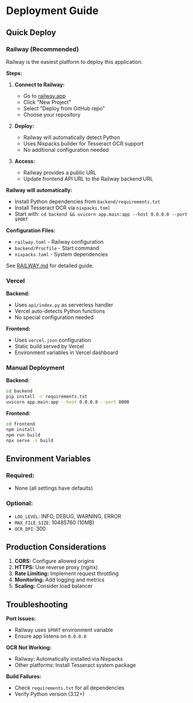 # Deployment Guide

## Quick Deploy

### Railway (Recommended)

Railway is the easiest platform to deploy this application.

**Steps:**

1. **Connect to Railway:**
   - Go to [railway.app](https://railway.app)
   - Click "New Project"
   - Select "Deploy from GitHub repo"
   - Choose your repository

2. **Deploy:**
   - Railway will automatically detect Python
   - Uses Nixpacks builder for Tesseract OCR support
   - No additional configuration needed

3. **Access:**
   - Railway provides a public URL
   - Update frontend API URL to the Railway backend URL

**Railway will automatically:**
- Install Python dependencies from `backend/requirements.txt`
- Install Tesseract OCR via `nixpacks.toml`
- Start with: `cd backend && uvicorn app.main:app --host 0.0.0.0 --port $PORT`

**Configuration Files:**
- `railway.toml` - Railway configuration
- `backend/Procfile` - Start command
- `nixpacks.toml` - System dependencies

See [RAILWAY.md](./RAILWAY.md) for detailed guide.

### Vercel

**Backend:**
- Uses `api/index.py` as serverless handler
- Vercel auto-detects Python functions
- No special configuration needed

**Frontend:**
- Uses `vercel.json` configuration
- Static build served by Vercel
- Environment variables in Vercel dashboard

### Manual Deployment

**Backend:**
```bash
cd backend
pip install -r requirements.txt
uvicorn app.main:app --host 0.0.0.0 --port 8000
```

**Frontend:**
```bash
cd frontend
npm install
npm run build
npx serve -s build
```

## Environment Variables

### Required:
- None (all settings have defaults)

### Optional:
- `LOG_LEVEL`: INFO, DEBUG, WARNING, ERROR
- `MAX_FILE_SIZE`: 10485760 (10MB)
- `OCR_DPI`: 300

## Production Considerations

1. **CORS:** Configure allowed origins
2. **HTTPS:** Use reverse proxy (nginx)
3. **Rate Limiting:** Implement request throttling
4. **Monitoring:** Add logging and metrics
5. **Scaling:** Consider load balancer

## Troubleshooting

**Port Issues:**
- Railway uses `$PORT` environment variable
- Ensure app listens on `0.0.0.0`

**OCR Not Working:**
- Railway: Automatically installed via Nixpacks
- Other platforms: Install Tesseract system package

**Build Failures:**
- Check `requirements.txt` for all dependencies
- Verify Python version (3.12+)

